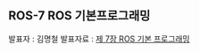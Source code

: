 ## ROS-7 ROS 기본프로그래밍
발표자 : 김명철
발표자료 : [제 7장 ROS 기본 프로그래밍](http://nbviewer.ipython.org/github/mckim27/ros/blob/master/ch7_ROS_Basic_Programming/ch7_ROS_Basic_Programming.ipynb)
